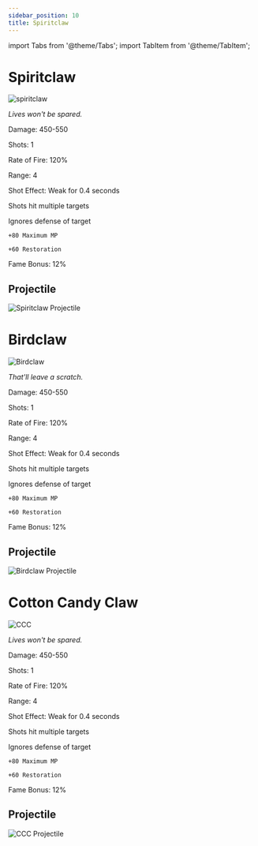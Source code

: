 ```yaml
---
sidebar_position: 10
title: Spiritclaw
---
```


import Tabs from '@theme/Tabs';
import TabItem from '@theme/TabItem';

<Tabs>
  <TabItem value="Spiritclaw" label="Spiritclaw" default>
   
# Spiritclaw

![spiritclaw](https://vwiki.valorserver.com/api/item/picture/spiritclaw)

<i>Lives won't be spared.</i>

Damage: 450-550

Shots: 1

Rate of Fire: 120%

Range: 4

Shot Effect: Weak for 0.4 seconds

Shots hit multiple targets

Ignores defense of target

    +80 Maximum MP
    
    +60 Restoration

Fame Bonus: 12%

## Projectile

![Spiritclaw Projectile](https://cdn.discordapp.com/attachments/948363241631916122/950408694015864852/Sclaw.gif)

  </TabItem>
  <TabItem value="Birdclaw" label="Birdclaw">

# Birdclaw

![Birdclaw](https://vwiki.valorserver.com/api/item/picture/birdclaw)

<i>That'll leave a scratch.</i>

Damage: 450-550

Shots: 1

Rate of Fire: 120%

Range: 4

Shot Effect: Weak for 0.4 seconds

Shots hit multiple targets

Ignores defense of target

    +80 Maximum MP
    
    +60 Restoration

Fame Bonus: 12%

## Projectile

![Birdclaw Projectile](https://cdn.discordapp.com/attachments/948363241631916122/950409723298078760/Birdclaw.gif)

  </TabItem>
    <TabItem value="Cotton Candy Claw" label="Cotton Candy Claw">

# Cotton Candy Claw

![CCC](https://vwiki.valorserver.com/api/item/picture/cotton%20candy%20claw)

<i>Lives won't be spared.</i>

Damage: 450-550

Shots: 1

Rate of Fire: 120%

Range: 4

Shot Effect: Weak for 0.4 seconds

Shots hit multiple targets

Ignores defense of target

    +80 Maximum MP
    
    +60 Restoration

Fame Bonus: 12%

## Projectile

![CCC Projectile](https://i.imgur.com/uDNGJaf.gif)
      
  </TabItem>
</Tabs>
